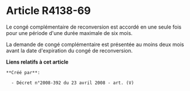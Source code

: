# Article R4138-69

Le congé complémentaire de reconversion est accordé en une seule fois pour une période d'une durée maximale de six mois.

La demande de congé complémentaire est présentée au moins deux mois avant la date d'expiration du congé de reconversion.

**Liens relatifs à cet article**

	**Créé par**:

	  - Décret n°2008-392 du 23 avril 2008 - art. (V)
